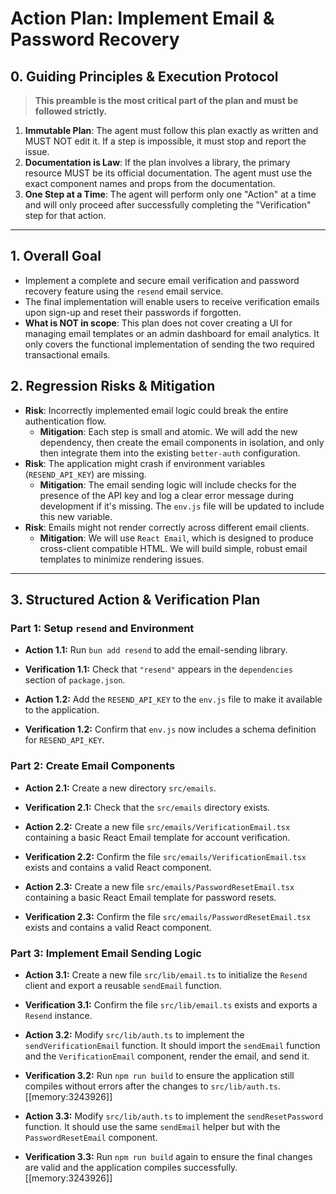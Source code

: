 
# Action Plan: Implement Email & Password Recovery

## 0. Guiding Principles & Execution Protocol

> **This preamble is the most critical part of the plan and must be followed strictly.**

1.  **Immutable Plan**: The agent must follow this plan exactly as written and MUST NOT edit it. If a step is impossible, it must stop and report the issue.
2.  **Documentation is Law**: If the plan involves a library, the primary resource MUST be its official documentation. The agent must use the exact component names and props from the documentation.
3.  **One Step at a Time**: The agent will perform only one "Action" at a time and will only proceed after successfully completing the "Verification" step for that action.

---

## 1. Overall Goal
-   Implement a complete and secure email verification and password recovery feature using the `resend` email service.
-   The final implementation will enable users to receive verification emails upon sign-up and reset their passwords if forgotten.
-   **What is NOT in scope**: This plan does not cover creating a UI for managing email templates or an admin dashboard for email analytics. It only covers the functional implementation of sending the two required transactional emails.

## 2. Regression Risks & Mitigation
-   **Risk**: Incorrectly implemented email logic could break the entire authentication flow.
    -   **Mitigation**: Each step is small and atomic. We will add the new dependency, then create the email components in isolation, and only then integrate them into the existing `better-auth` configuration.
-   **Risk**: The application might crash if environment variables (`RESEND_API_KEY`) are missing.
    -   **Mitigation**: The email sending logic will include checks for the presence of the API key and log a clear error message during development if it's missing. The `env.js` file will be updated to include this new variable.
-   **Risk**: Emails might not render correctly across different email clients.
    -   **Mitigation**: We will use `React Email`, which is designed to produce cross-client compatible HTML. We will build simple, robust email templates to minimize rendering issues.

---

## 3. Structured Action & Verification Plan

### Part 1: Setup `resend` and Environment

-   **Action 1.1:** Run `bun add resend` to add the email-sending library.
-   **Verification 1.1:** Check that `"resend"` appears in the `dependencies` section of `package.json`.

-   **Action 1.2:** Add the `RESEND_API_KEY` to the `env.js` file to make it available to the application.
-   **Verification 1.2:** Confirm that `env.js` now includes a schema definition for `RESEND_API_KEY`.

### Part 2: Create Email Components

-   **Action 2.1:** Create a new directory `src/emails`.
-   **Verification 2.1:** Check that the `src/emails` directory exists.

-   **Action 2.2:** Create a new file `src/emails/VerificationEmail.tsx` containing a basic React Email template for account verification.
-   **Verification 2.2:** Confirm the file `src/emails/VerificationEmail.tsx` exists and contains a valid React component.

-   **Action 2.3:** Create a new file `src/emails/PasswordResetEmail.tsx` containing a basic React Email template for password resets.
-   **Verification 2.3:** Confirm the file `src/emails/PasswordResetEmail.tsx` exists and contains a valid React component.

### Part 3: Implement Email Sending Logic

-   **Action 3.1:** Create a new file `src/lib/email.ts` to initialize the `Resend` client and export a reusable `sendEmail` function.
-   **Verification 3.1:** Confirm the file `src/lib/email.ts` exists and exports a `Resend` instance.

-   **Action 3.2:** Modify `src/lib/auth.ts` to implement the `sendVerificationEmail` function. It should import the `sendEmail` function and the `VerificationEmail` component, render the email, and send it.
-   **Verification 3.2:** Run `npm run build` to ensure the application still compiles without errors after the changes to `src/lib/auth.ts`. [[memory:3243926]]

-   **Action 3.3:** Modify `src/lib/auth.ts` to implement the `sendResetPassword` function. It should use the same `sendEmail` helper but with the `PasswordResetEmail` component.
-   **Verification 3.3:** Run `npm run build` again to ensure the final changes are valid and the application compiles successfully. [[memory:3243926]] 